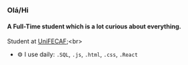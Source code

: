### Olá/Hi

#### A Full-Time student which is a lot curious about everything.

Student at [UniFECAF]([https://medicare.pt?ref=github-caneco](https://br.linkedin.com/school/unifecaf/));<br>

- ⚙️ I use daily: `.SQL`, `.js`, `.html`, `.css`, `.React`
